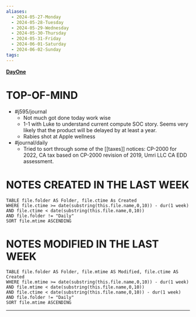 ```yaml
---
aliases:
  - 2024-05-27-Monday
  - 2024-05-28-Tuesday
  - 2024-05-29-Wednesday
  - 2024-05-30-Thursday
  - 2024-05-31-Friday
  - 2024-06-01-Saturday
  - 2024-06-02-Sunday
tags: 
---
```

**[DayOne](dayone://open?date=2024-05-30)**

# TOP-OF-MIND
- #j595/journal 
	- Not much got done today work wise
	- 1-1 with Luke to understand current compute SOC story. Seems very likely that the product will be delayed by at least a year.
	- Rabies shot at Apple wellness
- #journal/daily 
	- Tried to sort through some of the [[taxes]] notices: CP-2000 for 2022, CA tax based on CP-2000 revision of 2019, Umri LLC CA EDD assessment.
# NOTES CREATED IN THE LAST WEEK
``` dataview
TABLE file.folder AS Folder, file.ctime As Created
WHERE file.ctime >= date(substring(this.file.name,0,10)) - dur(1 week) 
AND file.ctime < date(substring(this.file.name,0,10)) 
AND file.folder != "Daily"
SORT file.mtime ASCENDING
```

# NOTES MODIFIED IN THE LAST WEEK
``` dataview
TABLE file.folder AS Folder, file.mtime AS Modified, file.ctime AS Created
WHERE file.mtime >= date(substring(this.file.name,0,10)) - dur(1 week)
AND file.mtime < date(substring(this.file.name,0,10))
AND file.ctime < date(substring(this.file.name,0,10)) - dur(1 week)
AND file.folder != "Daily"
SORT file.mtime ASCENDING
```
---
